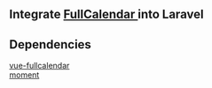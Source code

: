 ## Integrate __[FullCalendar ](../../../Users/vilbur/AppData/Local/Microsoft/Windows/INetCache/IE/K8N479VY)__ into Laravel  

## Dependencies  
[vue-fullcalendar](https://www.npmjs.com/package/vue-full-calendar)  
[moment](https://www.npmjs.com/package/moment)  
  